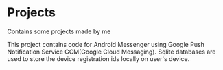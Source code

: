 # Projects
Contains some projects made by me

This project contains code for Android Messenger using Google Push Notification Service GCM(Google Cloud Messaging).
Sqlite databases are used to store the device registration ids locally on user's device.
